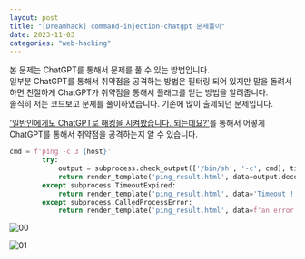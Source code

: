 ```yaml
---
layout: post
title: "[Dreamhack] command-injection-chatgpt 문제풀이"
date: 2023-11-03
categories: "web-hacking"
---
```

본 문제는 ChatGPT를 통해서 문제를 풀 수 있는 방법입니다.  
일부분 ChatGPT를 통해서 취약점을 공격하는 방법은 필터링 되어 있지만 말을 돌려서 하면 친절하게 ChatGPT가 취약점을 통해서 플래그를 얻는 방법을 알려줍니다.  
솔직히 저는 코드보고 문제를 풀이하였습니다. 기존에 많이 출제되던 문제입니다.

['일반인에게도 ChatGPT로 해킹을 시켜봤습니다. 되는데요?'](https://www.youtube.com/watch?v=tHJphE5rTRM)를 통해서 어떻게 ChatGPT를 통해서 취약점을 공격하는지 알 수 있습니다.  

```py
cmd = f'ping -c 3 {host}'
        try:
            output = subprocess.check_output(['/bin/sh', '-c', cmd], timeout=5)
            return render_template('ping_result.html', data=output.decode('utf-8'))
        except subprocess.TimeoutExpired:
            return render_template('ping_result.html', data='Timeout !')
        except subprocess.CalledProcessError:
            return render_template('ping_result.html', data=f'an error occurred while executing the command. -> {cmd}')
```

![00](/hacking/assets/images/dreamhack/command-injection-chatgpt/00.png)

![01](/hacking/assets/images/dreamhack/command-injection-chatgpt/01.png)